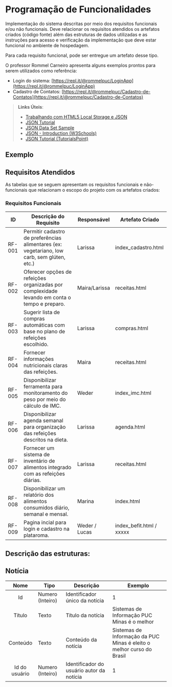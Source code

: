 # Programação de Funcionalidades

Implementação do sistema descritas por meio dos requisitos funcionais e/ou não funcionais. Deve relacionar os requisitos atendidos os artefatos criados (código fonte) além das estruturas de dados utilizadas e as instruções para acesso e verificação da implementação que deve estar funcional no ambiente de hospedagem.

Para cada requisito funcional, pode ser entregue um artefato desse tipo.

O professor Rommel Carneiro apresenta alguns exemplos prontos para serem utilizados como referência:
- Login do sistema: [https://repl.it/@rommelpuc/LoginApp](https://repl.it/@rommelpuc/LoginApp) 
- Cadastro de Contatos: [https://repl.it/@rommelpuc/Cadastro-de-Contatos](https://repl.it/@rommelpuc/Cadastro-de-Contatos)


> **Links Úteis**:
>
> - [Trabalhando com HTML5 Local Storage e JSON](https://www.devmedia.com.br/trabalhando-com-html5-local-storage-e-json/29045)
> - [JSON Tutorial](https://www.w3resource.com/JSON)
> - [JSON Data Set Sample](https://opensource.adobe.com/Spry/samples/data_region/JSONDataSetSample.html)
> - [JSON - Introduction (W3Schools)](https://www.w3schools.com/js/js_json_intro.asp)
> - [JSON Tutorial (TutorialsPoint)](https://www.tutorialspoint.com/json/index.htm)

## Exemplo

## Requisitos Atendidos

As tabelas que se seguem apresentam os requisitos funcionais e não-funcionais que relacionam o escopo do projeto com os artefatos criados:

### Requisitos Funcionais

|ID        | Descrição do Requisito | Responsável | Artefato Criado |
|----------|------------------------|------------|-----------------|
|RF-001    | Permitir cadastro de preferências alimentares (ex: vegetariano, low carb, sem glúten, etc.) | Larissa | index_cadastro.html |
|RF-002    | Oferecer opções de refeições organizadas por complexidade levando em conta o tempo e preparo. | Maira/Larissa | receitas.html |
|RF-003    | Sugerir lista de compras automáticas com base no plano de refeições escolhido. | Larissa | compras.html |
|RF-004    | Fornecer informações nutricionais claras das refeições. | Maira | receitas.html |
|RF-005    | Disponibilizar ferramenta para monitoramento do peso por meio do cálculo de IMC. | Weder | index_imc.html |
|RF-006    | Disponibilizar agenda semanal para organização das refeições descritos na dieta. | Larissa | agenda.html |
|RF-007    | Fornecer um sistema de inventário de alimentos integrado com as refeições diárias. | Larissa | receitas.html |
|RF-008    | Disponibilizar um relatório dos alimentos consumidos diário, semanal e mensal. | Marina | index.html |
|RF-009    | Pagina incial para login e cadastro na plataroma. | Weder / Lucas | index_befit.html / xxxxx |

## Descrição das estruturas:

## Notícia
|  **Nome**      | **Tipo**          | **Descrição**                             | **Exemplo**                                    |
|:--------------:|-------------------|-------------------------------------------|------------------------------------------------|
| Id             | Numero (Inteiro)  | Identificador único da notícia            | 1                                              |
| Título         | Texto             | Título da notícia                         | Sistemas de Informação PUC Minas é o melhor                                   |
| Conteúdo       | Texto             | Conteúdo da notícia                       | Sistemas de Informação da PUC Minas é eleito o melhor curso do Brasil                            |
| Id do usuário  | Numero (Inteiro)  | Identificador do usuário autor da notícia | 1                                              |

